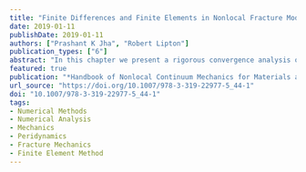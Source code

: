 ```yaml
---
title: "Finite Differences and Finite Elements in Nonlocal Fracture Modeling: A Priori Convergence Rates"
date: 2019-01-11
publishDate: 2019-01-11
authors: ["Prashant K Jha", "Robert Lipton"]
publication_types: ["6"]
abstract: "In this chapter we present a rigorous convergence analysis of finite difference and finite element approximation of nonlinear nonlocal models. In the previous chapter, we considered a differentiable version of the original bond-based model introduced in Silling (J Mech Phys Solids 48(1):175--209, 2000). There we showed, for a fixed horizon of nonlocal interaction $\\epsilon$, that well-posed formulations of the model can be developed over Hölder spaces and Sobolev spaces. In this chapter we apply these formulations to show a priori convergence for the discrete finite difference and finite element methods. We show that the error made using the forward Euler in time and a finite difference (i.e., piecewise constant) discretization in space with time step $\\Delta t$ and spatial discretization $h$ is of the order of $O(\\Delta t + h∕\\epsilon^2)$. For a central difference approximation in time and piecewise linear finite element approximation in space, the approximation error is of the order of $O(\\Delta t + h^2∕\\epsilon^2)$. We point out these are the first such error estimates for nonlinear nonlocal fracture formulations and are reported in Jha and Lipton (2017b Numerical analysis of nonlocal fracture models models in holder space. arXiv preprint arXiv:1701.02818. To appear in SIAM Journal on Numerical Analysis 2018) and Jha and Lipton (2017a, Finite element approximation of nonlocal fracture models. arXiv preprint arXiv:1710.07661). We then go on to prove the stability of the semi-discrete approximation and show that the energy of the discrete approximation is bounded in terms of work done by the body force and initial energy put into the system. We look forward to improvements and development of a posteriori error estimation in the coming years."
featured: true
publication: "*Handbook of Nonlocal Continuum Mechanics for Materials and Structures*"
url_source: "https://doi.org/10.1007/978-3-319-22977-5_44-1"
doi: "10.1007/978-3-319-22977-5_44-1"
tags:
- Numerical Methods
- Numerical Analysis
- Mechanics
- Peridynamics
- Fracture Mechanics
- Finite Element Method
---
```


